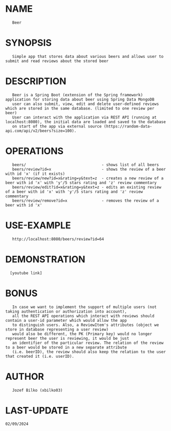 # NAME
       Beer

# SYNOPSIS
       Simple app that stores data about various beers and allows user to submit and read reviews about the stored beer

# DESCRIPTION
       Beer is a Spring Boot (extension of the Spring framework) application for storing data about beer using Spring Data MongoDB
       user can also submit, view, edit and delete user-defined reviews which are stored in the same database. (limited to one review per beer)
       User can interact with the application via REST API (running at localhost:8080), the initial data are loaded and saved to the database
       on start of the app via external source (https://random-data-api.com/api/v2/beers?size=100).

# OPERATIONS
       beers/                                 - shows list of all beers
       beers/review?id=x                      - shows the review of a beer with id 'x' (if it exists)
       beers/review/new?id=x&rating=y&text=z  - creates a new review of a beer with id 'x' with 'y'/5 stars rating and 'z' review commentary
       beers/review/edit?id=x&rating=y&text=z - edits an existing review of a beer with id 'x' with 'y'/5 stars rating and 'z' review commentary
       beers/review/remove?id=x               - removes the review of a beer with id 'x' 

# USE-EXAMPLE
       http://localhost:8080/beers/review?id=64

# DEMONSTRATION
      [youtube link]
      
# BONUS
       In case we want to implement the support of multiple users (not taking authentication or authorization into account),
       all the REST API operations which interact with reviews should contain a user-id parameter which would allow the app
       to distinguish users. Also, a ReviewItem's attributes (object we store in database representing a user review)
       would also be different, the PK (Primary key) would no longer represent beer the user is reviewing, it would be just
       an identifier of the particular review. The relation of the review to a beer would be stored in a new separate attribute
       (i.e. beerID), the review should also keep the relation to the user that created it (i.e. userID).

# AUTHOR
       Jozef Bilko (xbilko03)

# LAST-UPDATE
	02/09/2024
